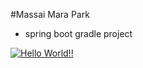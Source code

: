 #Massai Mara Park

+ spring boot gradle project

[![Hello World!!](https://github.com/cjookyung/massai_mara_park01/actions/workflows/01helloworld.yaml/badge.svg)](https://github.com/cjookyung/massai_mara_park01/actions/workflows/01helloworld.yaml)
